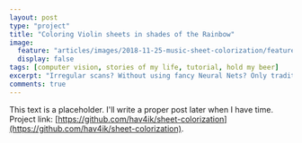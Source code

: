 ```yaml
---
layout: post
type: "project"
title: "Coloring Violin sheets in shades of the Rainbow"
image:
  feature: "articles/images/2018-11-25-music-sheet-colorization/featured.png"
  display: false
tags: [computer vision, stories of my life, tutorial, hold my beer]
excerpt: "Irregular scans? Without using fancy Neural Nets? Only traditional Computer Vision? In just one night? Easy, hold my beer!"
comments: true
---
```


This text is a placeholder. I'll write a proper post later when I have time. Project link: [https://github.com/hav4ik/sheet-colorization](https://github.com/hav4ik/sheet-colorization).
